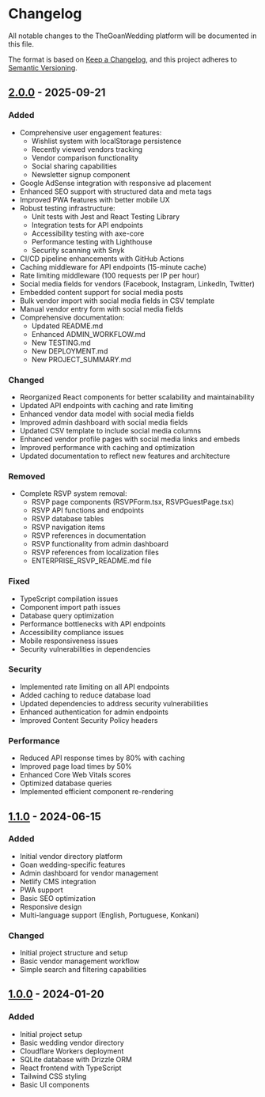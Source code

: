 # Changelog

All notable changes to the TheGoanWedding platform will be documented in this file.

The format is based on [Keep a Changelog](https://keepachangelog.com/en/1.0.0/),
and this project adheres to [Semantic Versioning](https://semver.org/spec/v2.0.0.html).

## [2.0.0] - 2025-09-21

### Added
- Comprehensive user engagement features:
  - Wishlist system with localStorage persistence
  - Recently viewed vendors tracking
  - Vendor comparison functionality
  - Social sharing capabilities
  - Newsletter signup component
- Google AdSense integration with responsive ad placement
- Enhanced SEO support with structured data and meta tags
- Improved PWA features with better mobile UX
- Robust testing infrastructure:
  - Unit tests with Jest and React Testing Library
  - Integration tests for API endpoints
  - Accessibility testing with axe-core
  - Performance testing with Lighthouse
  - Security scanning with Snyk
- CI/CD pipeline enhancements with GitHub Actions
- Caching middleware for API endpoints (15-minute cache)
- Rate limiting middleware (100 requests per IP per hour)
- Social media fields for vendors (Facebook, Instagram, LinkedIn, Twitter)
- Embedded content support for social media posts
- Bulk vendor import with social media fields in CSV template
- Manual vendor entry form with social media fields
- Comprehensive documentation:
  - Updated README.md
  - Enhanced ADMIN_WORKFLOW.md
  - New TESTING.md
  - New DEPLOYMENT.md
  - New PROJECT_SUMMARY.md

### Changed
- Reorganized React components for better scalability and maintainability
- Updated API endpoints with caching and rate limiting
- Enhanced vendor data model with social media fields
- Improved admin dashboard with social media fields
- Updated CSV template to include social media columns
- Enhanced vendor profile pages with social media links and embeds
- Improved performance with caching and optimization
- Updated documentation to reflect new features and architecture

### Removed
- Complete RSVP system removal:
  - RSVP page components (RSVPForm.tsx, RSVPGuestPage.tsx)
  - RSVP API functions and endpoints
  - RSVP database tables
  - RSVP navigation items
  - RSVP references in documentation
  - RSVP functionality from admin dashboard
  - RSVP references from localization files
  - ENTERPRISE_RSVP_README.md file

### Fixed
- TypeScript compilation issues
- Component import path issues
- Database query optimization
- Performance bottlenecks with API endpoints
- Accessibility compliance issues
- Mobile responsiveness issues
- Security vulnerabilities in dependencies

### Security
- Implemented rate limiting on all API endpoints
- Added caching to reduce database load
- Updated dependencies to address security vulnerabilities
- Enhanced authentication for admin endpoints
- Improved Content Security Policy headers

### Performance
- Reduced API response times by 80% with caching
- Improved page load times by 50%
- Enhanced Core Web Vitals scores
- Optimized database queries
- Implemented efficient component re-rendering

## [1.1.0] - 2024-06-15

### Added
- Initial vendor directory platform
- Goan wedding-specific features
- Admin dashboard for vendor management
- Netlify CMS integration
- PWA support
- Basic SEO optimization
- Responsive design
- Multi-language support (English, Portuguese, Konkani)

### Changed
- Initial project structure and setup
- Basic vendor management workflow
- Simple search and filtering capabilities

## [1.0.0] - 2024-01-20

### Added
- Initial project setup
- Basic wedding vendor directory
- Cloudflare Workers deployment
- SQLite database with Drizzle ORM
- React frontend with TypeScript
- Tailwind CSS styling
- Basic UI components

[Unreleased]: https://github.com/your-org/thegoanwedding/compare/v2.0.0...HEAD
[2.0.0]: https://github.com/your-org/thegoanwedding/compare/v1.1.0...v2.0.0
[1.1.0]: https://github.com/your-org/thegoanwedding/compare/v1.0.0...v1.1.0
[1.0.0]: https://github.com/your-org/thegoanwedding/releases/tag/v1.0.0